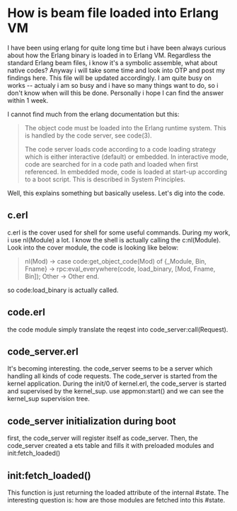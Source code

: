 How is beam file loaded into Erlang VM
=======
I have been using erlang for quite long time but i have been always curious about how the Erlang binary is loaded in to Erlang VM. Regardless the standard Erlang beam files, i know it's a symbolic assemble, what about native codes?
Anyway i will take some time and look into OTP and post my findings here. 
This file will be updated accordingly. I am quite busy on works -- actualy i am so busy and i have so many things want to do, so i don't know when will this be done. Personally i hope I can find the answer within 1 week.  

I cannot find much from the erlang documentation but this:
>The object code must be loaded into the Erlang runtime system. This is handled by the code server, see code(3).
>
>The code server loads code according to a code loading strategy which is either interactive (default) or embedded. In interactive mode, code are searched for in a code path and loaded when first referenced. In embedded mode, code is loaded at start-up according to a boot script. This is described in System Principles.

Well, this explains something but basically useless. 
Let's dig into the code. 

c.erl
----
c.erl is the cover used for shell for some useful commands. 
During my work, i use nl(Module) a lot. I know the shell is actually calling the c:nl(Module).
Look into the cover module, the code is looking like below:
>nl(Mod) ->
>    case code:get_object_code(Mod) of
>	{_Module, Bin, Fname} ->
>            rpc:eval_everywhere(code, load_binary, [Mod, Fname, Bin]);
>	Other ->
>	    Other
>    end.

so code:load_binary is actually called. 

code.erl
-----
the code module simply translate the reqest into code_server:call(Request).

code_server.erl
-------
It's becoming interesting. the code_server seems to be a server which handling all kinds of code requests. 
The code_server is started from the kernel application. During the init/0 of kernel.erl, the code_server is started and supervised by the kernel_sup.
use appmon:start() and we can see the kernel_sup supervision tree. 

code_server initialization during boot
--------
first, the code_server will register itself as code_server. 
Then, the code_server created a ets table and fills it with preloaded modules and init:fetch_loaded()

init:fetch_loaded()
------
This function is just returning the loaded attribute of the internal #state. 
The interesting question is: how are those modules are fetched into this #state. 




